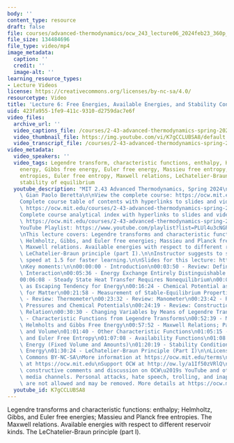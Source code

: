 ```yaml
---
body: ''
content_type: resource
draft: false
file: courses/advanced-thermodynamics/ocw_243_lecture06_2024feb23_360p_16_9.mp4
file_size: 134484696
file_type: video/mp4
image_metadata:
  caption: ''
  credit: ''
  image-alt: ''
learning_resource_types:
- Lecture Videos
license: https://creativecommons.org/licenses/by-nc-sa/4.0/
resourcetype: Video
title: 'Lecture 6: Free Energies, Available Energies, and Stability Conditions'
uid: 423fa955-1fe9-411c-9310-d2759dac7e6f
video_files:
  archive_url: ''
  video_captions_file: /courses/2-43-advanced-thermodynamics-spring-2024/1MZfSEzUXg7DLrIn7fti_MGH48oA9_tN5_transcript.webvtt
  video_thumbnail_file: https://img.youtube.com/vi/K7gCCLUBSA8/default.jpg
  video_transcript_file: /courses/2-43-advanced-thermodynamics-spring-2024/1MZfSEzUXg7DLrIn7fti_MGH48oA9_tN5_transcript.pdf
video_metadata:
  video_speakers: ''
  video_tags: Legendre transform, characteristic functions, enthalpy, Helmholtz free
    energy, Gibbs free energy, Euler free energy, Massieu free entropy, Planck free
    entropies, Euler free entropy, Maxwell relations, LeChatelier-Braun principle,
    stability of equilibrium
  youtube_description: "MIT 2.43 Advanced Thermodynamics, Spring 2024\nInstructor:\
    \ Gian Paolo Beretta\n\nView the complete course: https://ocw.mit.edu/courses/2-43-advanced-thermodynamics-spring-2024/\n\
    Complete course table of contents with hyperlinks to slides and video timestamps:\
    \ https://ocw.mit.edu/courses/2-43-advanced-thermodynamics-spring-2024/resources/mit2_43_s24_toc_slides_pdf/\n\
    Complete course analytical index with hyperlinks to slides and video timestamps:\
    \ https://ocw.mit.edu/courses/2-43-advanced-thermodynamics-spring-2024/resources/mit2_43_s24_index_slides_pdf/\n\
    YouTube Playlist: https://www.youtube.com/playlist?list=PLUl4u3cNGP6309d0oJDiVo1CvxUQXJ2il\n\
    \nThis lecture covers: Legendre transforms and characteristic functions: enthalpy;\
    \ Helmholtz, Gibbs, and Euler free energies; Massieu and Planck free entropies.\
    \ Maxwell relations. Available energies with respect to different reservoir kinds.\
    \ LeChatelier-Braun principle (part I).\n\nInstructor suggests to set viewing\
    \ speed at 1.5 for faster learning.\n\nSlides for this lecture: https://ocw.mit.edu/courses/2-43-advanced-thermodynamics-spring-2024/resources/mit2_43_s24_lec06_pdf/\n\
    \nKey moments:\n\n00:00:00 - Introduction\n00:03:50 - Review: Definition of Heat\
    \ Interaction\n00:05:36 - Energy Exchange Entirely Distinguishable from Work\n\
    00:06:08 - Steady State Heat Transfer Requires Nonequilibrium\n00:08:47 - Temperature\
    \ as Escaping Tendency for Energy\n00:16:24 - Chemical Potential as Escaping Tendency\
    \ for Matter\n00:21:58 - Measurement of Stable-Equilibrium Properties\n00:23:12\
    \ - Review: Thermometer\n00:23:32 - Review: Manometer\n00:23:42 - Review: Partial\
    \ Pressures and Chemical Potentials\n00:24:19 - Review: Construction of the Fundamental\
    \ Relation\n00:30:30 - Changing Variables by Means of Legendre Transform\n00:36:50\
    \ - Characteristic Functions from Legendre Transforms\n00:52:39 - Maxwell Relations;\
    \ Helmholts and Gibbs Free Energy\n00:57:52 - Maxwell Relations; Partial Entropy\
    \ and Volume\n01:01:40 - Other Characteristic Functions\n01:05:15 - Massieu, Hortsmann-Planck,\
    \ and Euler Free Entropy\n01:07:08 - Availability Functions\n01:08:56 - Available\
    \ Energy (Fixed Volume and Amounts)\n01:20:19 - Stability Conditions from Available\
    \ Energy\n01:30:24 - LeChatelier-Braun Principle (Part I)\n\nLicense: Creative\
    \ Commons BY-NC-SA\nMore information at https://ocw.mit.edu/terms\nMore courses\
    \ at https://ocw.mit.edu\nSupport OCW at http://ow.ly/a1If50zVRlQ\n\nWe encourage\
    \ constructive comments and discussion on OCW\u2019s YouTube and other social\
    \ media channels. Personal attacks, hate speech, trolling, and inappropriate comments\
    \ are not allowed and may be removed. More details at https://ocw.mit.edu/comments."
  youtube_id: K7gCCLUBSA8
---
```

Legendre transforms and characteristic functions: enthalpy; Helmholtz, Gibbs, and Euler free energies; Massieu and Planck free entropies. The Maxwell relations. Available energies with respect to different reservoir kinds. The LeChatelier-Braun principle (part I).
